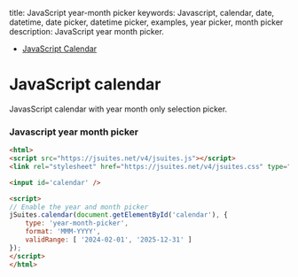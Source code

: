 title: JavaScript year-month picker
keywords: Javascript, calendar, date, datetime, date picker, datetime picker, examples, year picker, month picker
description: JavaScript year month picker.

* [JavaScript Calendar](/docs/v4/javascript-calendar)

JavaScript calendar
===================

JavasScript calendar with year month only selection picker.  
  

### Javascript year month picker

```html
<html>
<script src="https://jsuites.net/v4/jsuites.js"></script>
<link rel="stylesheet" href="https://jsuites.net/v4/jsuites.css" type="text/css" />

<input id='calendar' />

<script>
// Enable the year and month picker
jSuites.calendar(document.getElementById('calendar'), {
    type: 'year-month-picker',
    format: 'MMM-YYYY',
    validRange: [ '2024-02-01', '2025-12-31' ]
});
</script>
</html>
```
